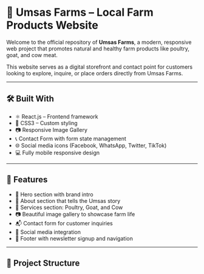 # 🌾 Umsas Farms – Local Farm Products Website

Welcome to the official repository of **Umsas Farms**, a modern, responsive web project that promotes natural and healthy farm products like poultry, goat, and cow meat.

This website serves as a digital storefront and contact point for customers looking to explore, inquire, or place orders directly from Umsas Farms.

---

## 🛠️ Built With

- ⚛️ React.js – Frontend framework
- 🎨 CSS3 – Custom styling
- 📷 Responsive Image Gallery
- 📞 Contact Form with form state management
- 🌐 Social media icons (Facebook, WhatsApp, Twitter, TikTok)
- 💻 Fully mobile responsive design

---

## 🎯 Features

- 📍 Hero section with brand intro
- 📖 About section that tells the Umsas story
- 🐄 Services section: Poultry, Goat, and Cow
- 📷 Beautiful image gallery to showcase farm life
- 📬 Contact form for customer inquiries
- 📱 Social media integration
- 👣 Footer with newsletter signup and navigation

---

## 📁 Project Structure

